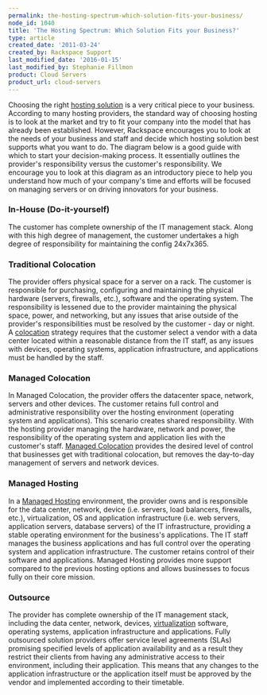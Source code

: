 ```yaml
---
permalink: the-hosting-spectrum-which-solution-fits-your-business/
node_id: 1040
title: 'The Hosting Spectrum: Which Solution Fits your Business?'
type: article
created_date: '2011-03-24'
created_by: Rackspace Support
last_modified_date: '2016-01-15'
last_modified_by: Stephanie Fillmon
product: Cloud Servers
product_url: cloud-servers
---
```


Choosing the right [hosting
solution](http://www.rackspace.com/hosting_solutions.php) is a very
critical piece to your business. According to many hosting providers,
the standard way of choosing hosting is to look at the market and try to
fit your company into the model that has already been established.
However, Rackspace encourages you to look at the needs of your business
and staff and decide which hosting solution best supports what you want
to do.   The diagram below is a good guide with which to start your
decision-making process. It essentially outlines the provider's
responsibility versus the customer's responsibility. We encourage you to
look at this diagram as an introductory piece to help you understand how
much of your company's time and efforts will be focused on managing
servers or on driving innovators for your business.

### In-House (Do-it-yourself)

The customer has complete ownership of the IT management stack. Along
with this high degree of management, the customer undertakes a high
degree of responsibility for maintaining the config 24x7x365.

### Traditional Colocation

The provider offers physical space for a server on a rack. The customer
is responsible for purchasing, configuring and maintaining the physical
hardware (servers, firewalls, etc.), software and the operating system.
The responsibility is lessened due to the provider maintaining the
physical space, power, and networking, but any issues that arise outside
of the provider's responsibilities must be resolved by the customer - day
or night. A
[colocation](http://www.rackspace.com/managed_hosting/managed_colocation/index.php)
strategy requires that the customer select a vendor with a data center
located within a reasonable distance from the IT staff, as any issues
with devices, operating systems, application infrastructure, and
applications must be handled by the staff.

### Managed Colocation

In Managed Colocation, the provider offers the datacenter space,
network, servers and other devices. The customer retains full control
and administrative responsibility over the hosting environment
(operating system and applications). This scenario creates shared
responsibility. With the hosting provider managing the hardware, network
and power, the responsibility of the operating system and application
lies with the customer's staff. [Managed
Colocation](http://www.rackspace.com/managed_hosting/managed_colocation/index.php)
provides the desired level of control that businesses get with
traditional colocation, but removes the day-to-day management of servers
and network devices.

### Managed Hosting

In a [Managed
Hosting](http://www.rackspace.com/managed_hosting/index.php)
environment, the provider owns and is responsible for the data center,
network, device (i.e. servers, load balancers, firewalls, etc.),
virtualization, OS and application infrastructure (i.e. web servers,
application servers, database servers) of the IT infrastructure,
providing a stable operating environment for the business's
applications. The IT staff manages the business applications and has
full control over the operating system and application infrastructure.
The customer retains control of their software and applications. Managed
Hosting provides more support compared to the previous hosting options
and allows businesses to focus fully on their core mission.

### Outsource

The provider has complete ownership of the IT management stack,
including the data center, network, devices,
[virtualization](http://www.rackspace.com/managed_hosting/private_cloud/index.php)
software, operating systems, application infrastructure and
applications. Fully outsourced solution providers offer service level
agreements (SLAs) promising specified levels of application availability
and as a result they restrict their clients from having any
administrative access to their environment, including their application.
This means that any changes to the application infrastructure or the
application itself must be approved by the vendor and implemented
according to their timetable.
